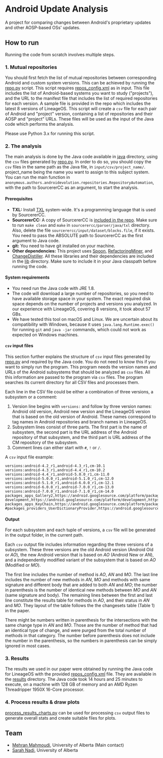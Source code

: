 # Android Update Analysis
A project for comparing changes between Android's proprietary updates and other AOSP-based OSs' updates.


## How to run
Running the code from scratch involves multiple steps.

### 1. Mutual repositories
You should first fetch the list of mutual repositories between corresponding Android and custom system versions. This can be achieved by running the [repo.py](python/repo.py) script. This script requires [repos_config.xml](python/repos_config.xml) as in input. This file includes the list of Android-based systems you want to study ("projects"), and the URL to the manifest file that includes the list of required repositories for each version. A sample file is provided in the repo which includes the latest 8 versions of LineageOS. This script will create a `csv` file for each pair of Android and "project" version, containing a list of repositories and their AOSP and "project" URLs. These files will be used as the input of the Java code which performs the analysis.

Please use Python 3.x for running this script.


### 2. The analysis
The main analysis is done by the Java code available in [java](java) directory, using the `csv` files generated by [repo.py](python/repo.py). In order to do so, you should copy the `csv` files in the same path as the Java file, in `input/csv/project_name/`. project_name being the name you want to assign to this subject system. You can run the main function in `anonymous.authors.androidevolution.repositories.RepositoryAutomation`, with the path to SourcererCC as an argument, to start the analysis.

#### Prerequisites

- **TXL:** Install [TXL](www.txl.ca) system-wide. It's a programming language that is used by SourcererCC.
- **SourcererCC:** A copy of SourcererCC is [included in the repo](sourcerercc). Make sure to run `make clean` and `make` in `sourcerercc/parser/java/txl` directory. Also, delete the file `sourcerercc/input/dataset/blocks.file`, if it exists. You need to pass the ABSOLUTE path to SourcererCC as the first argument to Java code.
- **git:** You need to have git installed on your machine.
- **Other dependencies:** This project uses [Spoon](http://spoon.gforge.inria.fr/), [RefactoringMiner](https://github.com/tsantalis/RefactoringMiner), and [ChangeDistiller](http://www.ifi.uzh.ch/en/seal/research/tools/changeDistiller.html). All these libraries and their dependencies are included in the [lib](java/lib) directory. Make sure to include it in your Java classpath before running the code.

#### System requirements
- You need run the Java code with JRE 1.8.
- The code will download a large number of repositories, so you need to have available storage space in your system. The exact required disk space depends on the number of projects and versions you analyzed. In our experience with LineageOS, covering 8 versions, it took about 57 GBs.
- We have tested this tool on macOS and Linux. We are uncertain about its compatibility with Windows, because it uses `java.lang.Runtime.exec()` for running `git` and `java -jar` commands, which could not work as expected on Windows machines.

#### `csv` input files
This section further explains the structure of `csv` input files generated by [repo.py](python/repo.py) and required by the Java code. You do not need to know this if you want to simply run the program. 
This program needs the version names and URLs of the Android subsystems that should be analyzed as `csv` files. All this information are passed to the program via `csv` files. The program searches its current directory for all CSV files and processes them.

Each line in the CSV file could be either a combination of three versions, a subsystem or a comment:
1. Version line begins with `versions:` and follow by three version names: Android old version, Android new version and the LineageOS version that is based on the old version of Android. These names correspond to tag names in Android repositories and branch names in LineageOS.
2. Subsystem lines consist of three parts. The first part is the name of subsystem, the second part is the URL address of the Android repository of that subsystem, and the third part is URL address of the CM repository of the subsystem.
3. Comment lines can either start with `#`, `!` or `/`.

A `csv` input file example:
```
versions:android-4.2_r1,android-4.3_r1,cm-10.1
versions:android-4.3_r1,android-4.4_r1,cm-10.2
versions:android-4.4_r1,android-5.0.0_r1,cm-11.0
versions:android-5.0.0_r1,android-5.1.0_r1,cm-12.0
versions:android-5.1.0_r1,android-6.0.0_r1,cm-12.1
versions:android-6.0.0_r1,android-7.0.0_r1,cm-13.0
versions:android-7.0.0_r1,android-7.1.0_r1,cm-14.0
packages_apps_Gallery2,https://android.googlesource.com/platform/packages/apps/Gallery2,https://review.lineageos.org/LineageOS/android_packages_apps_Gallery2
development,https://android.googlesource.com/platform/development,https://review.lineageos.org/LineageOS/android_development
packages_apps_KeyChain,https://android.googlesource.com/platform/packages/apps/KeyChain,https://review.lineageos.org/LineageOS/android_packages_apps_KeyChain
#packages_providers_UserDictionaryProvider,https://android.googlesource.com/platform/packages/providers/UserDictionaryProvider,https://review.lineageos.org/LineageOS/android_packages_providers_UserDictionaryProvider
```

#### Output
For each subsystem and each tuple of versions, a `csv` file will be generated in the output folder, in the current path.

Each `csv` output file includes information regarding the three versions of a subsystem. These three versions are the old Android version (Android Old or _AO_), the new Android version that is based on _AO_ (Android New or _AN_), and a independently modified variant of the subsystem that is based on _AO_ (Modified or _MO_).

The first line includes the number of method is _AO_, _AN_ and _MO_. The last line includes the number of new methods in _AN_, _MO_ and methods with same signature and different body that are added to both _AN_ and _MO_; the number in parenthesis is the number of identical new methods between _MO_ and _AN_ (same signature and body). The remaining lines between the first and last line constitute the results table for methods in _AO_, and their status in _AN_ and _MO_. They layout of the table follows the the changesets table (Table 1) in the paper.

There might be numbers written in parenthesis for the intersections with the same change type in _AN_ and _MO_. Those are the number of method that had an identical type of change, and were purged from the total number of methods in that category. The number before parenthesis does not include the number in the parenthesis, so the numbers in parenthesis can be simply ignored in most cases.

### 3. Results
The results we used in our paper were obtained by running the Java code for LineageOS with the provided [repos_config.xml](python/repos_config.xml) file. They are available in the [results](results) directory. The Java code took 14 hours and 25 minutes to execute, on a machine with 128 GB of memory and an AMD Ryzen Threadripper 1950X 16-Core processor.

### 4. Process results & draw plots
[process_results_charts.py](python/process_results_charts.py) can be used for processing `csv` output files to generate overall stats and create suitable files for plots.

## Team
- [Mehran Mahmoudi](https://webapps.cs.ualberta.ca/profile/), University of Alberta (Main contact)
- [Sarah Nadi](http://www.sarahnadi.org), University of Alberta

